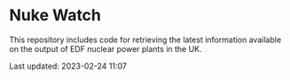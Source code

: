 # Nuke Watch

This repository includes code for retrieving the latest information available on the output of EDF nuclear power plants in the UK.

Last updated: 2023-02-24 11:07